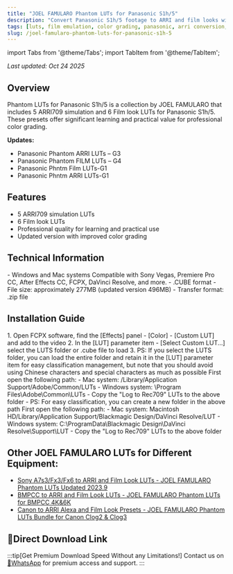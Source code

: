 ```yaml
---
title: "JOEL FAMULARO Phantom LUTs for Panasonic S1h/5"
description: "Convert Panasonic S1h/5 footage to ARRI and film looks with these professional LUTs presets by JOEL FAMULARO."
tags: [luts, film emulation, color grading, panasonic, arri conversion, joel famularo]
slug: /joel-famularo-phantom-luts-for-panasonic-s1h-5
---
```


import Tabs from '@theme/Tabs';
import TabItem from '@theme/TabItem';

_Last updated: Oct 24 2025_

## Overview

Phantom LUTs for Panasonic S1h/5 is a collection by JOEL FAMULARO that includes 5 ARRI709 simulation and 6 Film look LUTs for Panasonic S1h/5. These presets offer significant learning and practical value for professional color grading.

**Updates:**
- Panasonic Phantom ARRI LUTs – G3
- Panasonic Phantom FILM LUTs – G4
- Panasonic Phntm Film LUTs-G1
- Panasonic Phntm ARRI LUTs-G1

## Features

- 5 ARRI709 simulation LUTs
- 6 Film look LUTs
- Professional quality for learning and practical use
- Updated version with improved color grading

## Technical Information

<Tabs>
<TabItem value="system" label="System Requirements">
- Windows and Mac systems
</TabItem>
<TabItem value="software" label="Software Support">
Compatible with Sony Vegas, Premiere Pro CC, After Effects CC, FCPX, DaVinci Resolve, and more.
</TabItem>
<TabItem value="format" label="File Format">
- .CUBE format
- File size: approximately 277MB (updated version 496MB)
- Transfer format: .zip file
</TabItem>
</Tabs>

## Installation Guide

<Tabs>
<TabItem value="fcpx" label="Final Cut Pro X">
1. Open FCPX software, find the [Effects] panel - [Color] - [Custom LUT] and add to the video
2. In the [LUT] parameter item - [Select Custom LUT...] select the LUTS folder or .cube file to load
3. PS: If you select the LUTS folder, you can load the entire folder and retain it in the [LUT] parameter item for easy classification management, but note that you should avoid using Chinese characters and special characters as much as possible
</TabItem>
<TabItem value="premiere" label="Premiere Pro">
First open the following path:
- Mac system: /Library/Application Support/Adobe/Common/LUTs
- Windows system: \Program Files\Adobe\Common\LUTs
- Copy the "Log to Rec709" LUTs to the above folder
- PS: For easy classification, you can create a new folder in the above path
</TabItem>
<TabItem value="resolve" label="DaVinci Resolve">
First open the following path:
- Mac system: Macintosh HD/Library/Application Support/Blackmagic Design/DaVinci Resolve/LUT
- Windows system: C:\ProgramData\Blackmagic Design\DaVinci Resolve\Support\LUT
- Copy the "Log to Rec709" LUTs to the above folder
</TabItem>
</Tabs>

## Other JOEL FAMULARO LUTs for Different Equipment:

- [Sony A7s3/Fx3/Fx6 to ARRI and Film Look LUTs - JOEL FAMULARO Phantom LUTs Updated 2023.9](https://www.vfx123.com/joel-famularo-phantom-luts-updated-2022.html)
- [BMPCC to ARRI and Film Look LUTs - JOEL FAMULARO Phantom LUTs for BMPCC 4K&6K](https://www.vfx123.com/phantom-luts-for-bmpcc.html)
- [Canon to ARRI Alexa and Film Look Presets - JOEL FAMULARO Phantom LUTs Bundle for Canon Clog2 & Clog3](https://www.vfx123.com/joel-famularo-phantom-luts-bundle.html)

## 🚀Direct Download Link

:::tip[Get Premium Download Speed Without any Limitations!]
Contact us on [💬WhatsApp](https://wa.me/+8613237610083) for premium access and support.
:::
